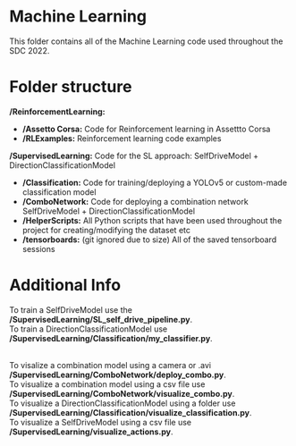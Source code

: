 # Machine Learning
This folder contains all of the Machine Learning code used throughout the SDC 2022.

# Folder structure
**/ReinforcementLearning:**  </br>
* **/Assetto Corsa:** Code for Reinforcement learning in Assettto Corsa </br>
* **/RLExamples:** Reinforcement learning code examples </br>

**/SupervisedLearning:** Code for the SL approach: SelfDriveModel + DirectionClassificationModel  </br>
* **/Classification:** Code for training/deploying a YOLOv5 or custom-made classification model  </br>
* **/ComboNetwork:** Code for deploying a combination network SelfDriveModel + DirectionClassificationModel </br>
* **/HelperScripts:** All Python scripts that have been used throughout the project for creating/modifying the dataset etc</br>
* **/tensorboards:** (git ignored due to size) All of the saved tensorboard sessions </br>

# Additional Info
To train a SelfDriveModel use the **/SupervisedLearning/SL_self_drive_pipeline.py**. </br>
To train a DirectionClassificationModel use **/SupervisedLearning/Classification/my_classifier.py**. </br></br>

To visalize a combination model using a camera or .avi **/SupervisedLearning/ComboNetwork/deploy_combo.py**. </br>
To visualize a combination model using a csv file use  **/SupervisedLearning/ComboNetwork/visualize_combo.py**. </br>
To visualize a DirectionClassificationModel using a folder use **/SupervisedLearning/Classification/visualize_classification.py**. </br>
To visualize a SelfDriveModel using a csv file use **/SupervisedLearning/visualize_actions.py**.